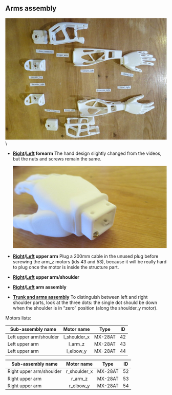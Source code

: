 ## Arms assembly

![image](../img/parts_arms.JPG)\

-   **[Right](https://github.com/poppy-project/Poppy-basic-arms/blob/master/doc/subassemblies/right_forearm_assembly_instructions.md)/[Left](https://github.com/poppy-project/Poppy-basic-arms/blob/master/doc/subassemblies/left_forearm_assembly_instructions.md)
    forearm** The hand design slightly changed from the videos, but the
    nuts and screws remain the same.

    ![image](../img/hand_nut.JPG)

-   **[Right](https://github.com/poppy-project/Poppy-basic-arms/blob/master/doc/subassemblies/right_upper_arm_assembly.md)/[Left](https://github.com/poppy-project/Poppy-basic-arms/blob/master/doc/subassemblies/left_upper_arm_assembly.md)
    upper arm** Plug a 200mm cable in the unused plug before screwing
    the arm\_z motors (ids 43 and 53), because it will be really hard to
    plug once the motor is inside the structure part.

-   **[Right](https://github.com/poppy-project/Poppy-basic-arms/blob/master/doc/subassemblies/right_upper_arm_shoulder_assembly.md)/[Left](https://github.com/poppy-project/Poppy-basic-arms/blob/master/doc/subassemblies/left_upper_arm_shoulder_assembly.md)
    upper arm/shoulder**

-   **[Right](https://github.com/poppy-project/Poppy-basic-arms/blob/master/doc/right_arm_assembly_instructions.md)/[Left](https://github.com/poppy-project/Poppy-basic-arms/blob/master/doc/left_arm_assembly_instructions.md)
    arm assembly**

-   **[Trunk and arms
    assembly](https://github.com/poppy-project/poppy-humanoid/blob/master/hardware/doc/Poppy_Humanoid_assembly_instructions.md)**
    To distinguish between left and right shoulder parts, look at the
    three dots: the single dot should be down when the shoulder is in
    “zero” position (along the shoulder\_y motor).

Motors lists:

| Sub-assembly name       	|  Motor name  	|   Type  	| ID 	|
|-------------------------	|:------------:	|:-------:	|:--:	|
| Left upper arm/shoulder 	| l\_shoulder\_x 	| MX-28AT 	| 42 	|
| Left upper arm          	|   l\_arm\_z  	| MX-28AT 	| 43 	|
| Left upper arm          	|  l\_elbow\_y 	| MX-28AT 	| 44 	|


| Sub-assembly name        |   Motor name   |   Type  | ID |
|--------------------------|:--------------:|:-------:|:--:|
| Right upper arm/shoulder | r\_shoulder\_x | MX-28AT | 52 |
| Right upper arm          |    r\_arm\_z   | MX-28AT | 53 |
| Right upper arm          |   r\_elbow\_y  | MX-28AT | 54 |
